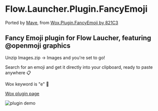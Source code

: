 # Flow.Launcher.Plugin.FancyEmoji

Ported by [Mave](https://github.com/Ma-ve), from [Wox.Plugin.FancyEmoji by 821C3](https://github.com/821C3/Wox.Plugin.FancyEmoji)

## Fancy Emoji plugin for Flow Laucher, featuring @openmoji graphics

Unzip Images.zip -> Images and you're set to go!

Search for an emoji and get it directly into your clipboard, ready to paste anywhere 📋

Wox keyword is "e" 🤯

[Wox plugin page](http://www.wox.one/plugin/322)

![plugin demo](https://github.com/Ma-ve/Flow.Launcher.Plugin.FancyEmoji/.github/media/fancy-emoji-demo.gif)
